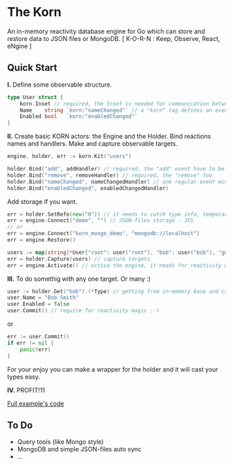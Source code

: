 # The Korn

An in-memory reactivity database engine for Go which can store and restore data to JSON files or MongoDB.
[ K-O-R-N : Keep, Observe, React, eNgine ]

## Quick Start

**I.** Define some observable structure.
   
```go
type User struct {
    korn.Inset // required, the Inset is needed for communication between the Engine and current object
    Name    string `korn:"nameChanged"` // a "korn" tag defines an event name which will be invoked after changing
    Enabled bool   `korn:"enabledChanged"`
}
```

**II.** Create basic KORN actors: the Engine and the Holder. 
Bind reactions names and handlers.
Make and capture observable targets.

```go
engine, holder, err := korn.Kit("users")

holder.Bind("add", addHandler) // required, the "add" event have to be defined
holder.Bind("remove", removeHandler) // required, the "remove" too
holder.Bind("nameChanged", nameChangedHandler) // one regular event minimum requried
holder.Bind("enabledChanged", enabledChangedHandler)
```

Add storage if you want.
```go
err = holder.SetRefo(new("0")) // it needs to catch type info, temporary decision, 
err = engine.Connect("demo", "") // JSON-files storage - JFS
// or
err = engine.Connect("korn_mongo_demo", "mongodb://localhost")
err = engine.Restore()
```

```go
users := map[string]*User{"root": user("root"), "bob": user("bob"), "guest": nil}
err = holder.Capture(users) // capture targets
err = engine.Activate() // activa the engine, it needs for reactivity works
```

**III.** To do somethig with any one target. Or many :)

```go
user := holder.Get("bob").(*Type) // getting from in-memory base and cast to origin type pointer
user.Name = "Bob Smith"
user.Enabled = false
user.Commit() // require for reactivity magic :-)
```
or
```go
err := user.Commit() 
if err != nil {
    panic(err)
}
```
For your enjoy you can make a wrapper for the holder and it will cast your types easy. 

**IV.** PROFIT!11

[Full example's code](https://github.com/en-v/korn/blob/main/examples/example.go)

## To Do
- Query tools (like Mongo style) 
- MongoDB and simple JSON-files auto sync
- ...